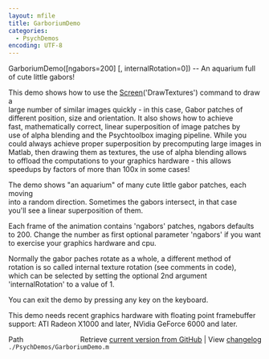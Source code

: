 ```yaml
---
layout: mfile
title: GarboriumDemo
categories:
  - PsychDemos
encoding: UTF-8
---
```


GarboriumDemo([ngabors=200] [, internalRotation=0]) -- An aquarium full of cute little gabors!  

This demo shows how to use the [Screen](/docs/Screen)('DrawTextures') command to draw a  
large number of similar images quickly - in this case, Gabor patches of  
different position, size and orientation. It also shows how to achieve  
fast, mathematically correct, linear superposition of image patches by  
use of alpha blending and the Psychtoolbox imaging pipeline. While you  
could always achieve proper superposition by precomputing large images in  
Matlab, then drawing them as textures, the use of alpha blending allows  
to offload the computations to your graphics hardware - this allows  
speedups by factors of more than 100x in some cases!  

The demo shows "an aquarium" of many cute little gabor patches, each moving  
into a random direction. Sometimes the gabors intersect, in that case  
you'll see a linear superposition of them.  

Each frame of the animation contains 'ngabors' patches, ngabors defaults  
to 200. Change the number as first optional parameter 'ngabors' if you want  
to exercise your graphics hardware and cpu.  

Normally the gabor paches rotate as a whole, a different method of  
rotation is so called internal texture rotation (see comments in code),  
which can be selected by setting the optional 2nd argument  
'internalRotation' to a value of 1.  

You can exit the demo by pressing any key on the keyboard.  

This demo needs recent graphics hardware with floating point framebuffer  
support: ATI Radeon X1000 and later, NVidia GeForce 6000 and later.  


<div class="code_header" style="text-align:right;">
  <span style="float:left;">Path&nbsp;&nbsp;</span> <span class="counter">Retrieve <a href=
  "https://raw.github.com/Psychtoolbox-3/Psychtoolbox-3/beta/./PsychDemos/GarboriumDemo.m">current version from GitHub</a> | View <a href=
  "https://github.com/Psychtoolbox-3/Psychtoolbox-3/commits/beta/./PsychDemos/GarboriumDemo.m">changelog</a></span>
</div>
<div class="code">
  <code>./PsychDemos/GarboriumDemo.m</code>
</div>
